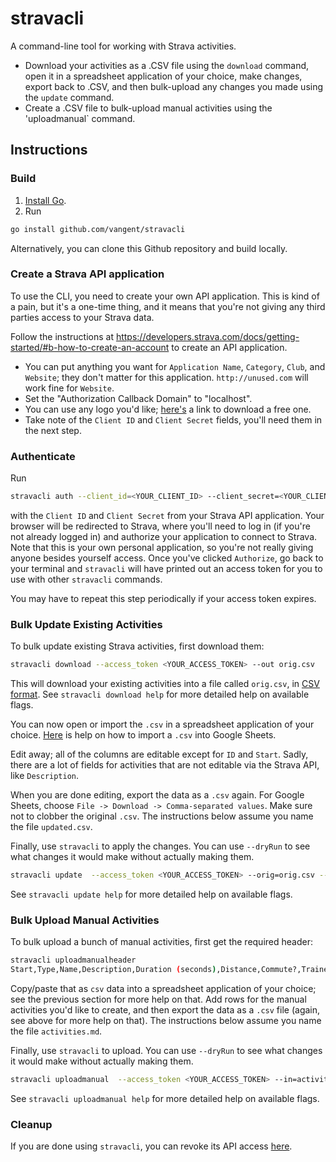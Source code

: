 # stravacli

A command-line tool for working with Strava activities.

*   Download your activities as a .CSV file using the `download` command, open
    it in a spreadsheet application of your choice, make changes, export back to
    .CSV, and then bulk-upload any changes you made using the `update` command.
*   Create a .CSV file to bulk-upload manual activities using the 'uploadmanual`
    command.

## Instructions

### Build

1.  [Install Go](https://golang.org/dl).
2.  Run

```bash
go install github.com/vangent/stravacli
```

Alternatively, you can clone this Github repository and build locally.

### Create a Strava API application

To use the CLI, you need to create your own API application. This is kind of a
pain, but it's a one-time thing, and it means that you're not giving any third
parties access to your Strava data.

Follow the instructions at
https://developers.strava.com/docs/getting-started/#b-how-to-create-an-account
to create an API application.

*   You can put anything you want for `Application Name`, `Category`, `Club`,
    and `Website`; they don't matter for this application. `http://unused.com`
    will work fine for `Website`.
*   Set the "Authorization Callback Domain" to "localhost".
*   You can use any logo you'd like;
    [here's](https://www.google.com/search?q=free+logo+download+png&tbm=isch) a
    link to download a free one.
*   Take note of the `Client ID` and `Client Secret` fields, you'll need them in
    the next step.

### Authenticate

Run

```bash
stravacli auth --client_id=<YOUR_CLIENT_ID> --client_secret=<YOUR_CLIENT_SECRET>
```

with the `Client ID` and `Client Secret` from your Strava API application. Your
browser will be redirected to Strava, where you'll need to log in (if you're not
already logged in) and authorize your application to connect to Strava. Note
that this is your own personal application, so you're not really giving anyone
besides yourself access. Once you've clicked `Authorize`, go back to your
terminal and `stravacli` will have printed out an access token for you to use
with other `stravacli` commands.

You may have to repeat this step periodically if your access token expires.

### Bulk Update Existing Activities

To bulk update existing Strava activities, first download them:

```bash
stravacli download --access_token <YOUR_ACCESS_TOKEN> --out orig.csv
```

This will download your existing activities into a file called `orig.csv`, in
[CSV format](https://en.wikipedia.org/wiki/Comma-separated_values). See
`stravacli download help` for more detailed help on available flags.

You can now open or import the `.csv` in a spreadsheet application of your
choice. [Here](https://support.google.com/docs/answer/40608) is help on how to
import a `.csv` into Google Sheets.

Edit away; all of the columns are editable except for `ID` and `Start`. Sadly,
there are a lot of fields for activities that are not editable via the Strava
API, like `Description`.

When you are done editing, export the data as a `.csv` again. For Google Sheets,
choose `File -> Download -> Comma-separated values`. Make sure not to clobber
the original `.csv`. The instructions below assume you name the file
`updated.csv`.

Finally, use `stravacli` to apply the changes. You can use `--dryRun` to see
what changes it would make without actually making them.

```bash
stravacli update  --access_token <YOUR_ACCESS_TOKEN> --orig=orig.csv --updated updated.csv
```

See `stravacli update help` for more detailed help on available flags.

### Bulk Upload Manual Activities

To bulk upload a bunch of manual activities, first get the required header:

```bash
stravacli uploadmanualheader
Start,Type,Name,Description,Duration (seconds),Distance,Commute?,Trainer?
```

Copy/paste that as `csv` data into a spreadsheet application of your choice; see
the previous section for more help on that. Add rows for the manual activities
you'd like to create, and then export the data as a `.csv` file (again, see
above for more help on that). The instructions below assume you name the file
`activities.md`.

Finally, use `stravacli` to upload. You can use `--dryRun` to see what changes
it would make without actually making them.

```bash
stravacli uploadmanual  --access_token <YOUR_ACCESS_TOKEN> --in=activities.csv
```

See `stravacli uploadmanual help` for more detailed help on available flags.

### Cleanup

If you are done using `stravacli`, you can revoke its API access
[here](https://www.strava.com/settings/apps).
